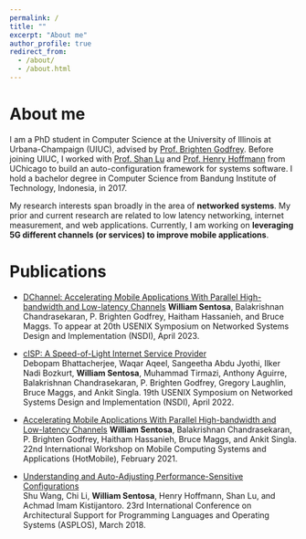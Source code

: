 ```yaml
---
permalink: /
title: ""
excerpt: "About me"
author_profile: true
redirect_from: 
  - /about/
  - /about.html
---
```


About me
======

I am a PhD student in Computer Science at the University of Illinois at Urbana-Champaign (UIUC), advised by [Prof. Brighten Godfrey](https://pbg.cs.illinois.edu). Before joining UIUC, I worked with [Prof. Shan Lu](http://people.cs.uchicago.edu/~shanlu/) and [Prof. Henry Hoffmann](http://people.cs.uchicago.edu/~hankhoffmann/) from UChicago to build an auto-configuration framework for systems software. I hold a bachelor degree in Computer Science from Bandung Institute of Technology, Indonesia, in 2017.  

My research interests span broadly in the area of **networked systems**. My prior and current research are related to low latency networking, internet measurement, and web applications. Currently, I am working on **leveraging 5G different channels (or services) to improve mobile applications**. 


Publications
======

+ [DChannel: Accelerating Mobile Applications With Parallel High-bandwidth and Low-latency Channels]()
  **William Sentosa**, Balakrishnan Chandrasekaran, P. Brighten Godfrey, Haitham Hassanieh, and Bruce Maggs.
To appear at 20th USENIX Symposium on Networked Systems Design and Implementation (NSDI), April 2023.


+ [cISP: A Speed-of-Light Internet Service Provider](https://www.usenix.org/system/files/nsdi22-paper-bhattacherjee.pdf)  
  Debopam Bhattacherjee, Waqar Aqeel, Sangeetha Abdu Jyothi, Ilker Nadi Bozkurt, **William Sentosa**, Muhammad Tirmazi, Anthony Aguirre, Balakrishnan Chandrasekaran, P. Brighten Godfrey, Gregory Laughlin, Bruce Maggs, and Ankit Singla.
19th USENIX Symposium on Networked Systems Design and Implementation (NSDI), April 2022.


+ [Accelerating Mobile Applications With Parallel High-bandwidth and Low-latency Channels](https://dl.acm.org/doi/10.1145/3446382.3448357) 
  **William Sentosa**, Balakrishnan Chandrasekaran, P. Brighten Godfrey, Haitham Hassanieh, Bruce Maggs, and Ankit Singla.
22nd International Workshop on Mobile Computing Systems and Applications (HotMobile), February 2021.


+ [Understanding and Auto-Adjusting Performance-Sensitive Configurations](https://dl.acm.org/doi/10.1145/3173162.3173206)  
  Shu Wang, Chi Li, **William Sentosa**, Henry Hoffmann, Shan Lu, and Achmad Imam Kistijantoro.
23rd International Conference on Architectural Support for Programming Languages and Operating Systems (ASPLOS), March 2018.
